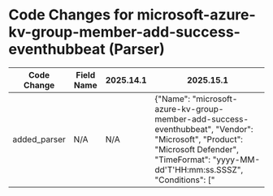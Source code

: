 # Code Changes for microsoft-azure-kv-group-member-add-success-eventhubbeat (Parser)

| Code Change | Field Name | 2025.14.1 | 2025.15.1 |
|-------------|------------|-----------|------------|
| added_parser | N/A | N/A | {"Name": "microsoft-azure-kv-group-member-add-success-eventhubbeat", "Vendor": "Microsoft", "Product": "Microsoft Defender", "TimeFormat": "yyyy-MM-dd'T'HH:mm:ss.SSSZ", "Conditions": ["|beatname=eventhubbeat|", "|device_type=eventhubbeat|", "|subject=AdvancedHunting-DeviceEvents|", "vmid=", "@timestamp", "@metadata", "\"ActionType\":\"UserAccountAddedToLocalGroup\""], "Fields": ["@timestamp\":\"({time}\d\d\d\d-\d\d-\d\dT\d\d:\d\d:\d\d.\d+Z)", "\d+-\d+-\d\dT\d+:\s\d+:\d+\.\d+\+\d+\s({host}[^\s]+)", "subject=({event_name}[^|\s]+)", "category\":\"({category}[^\"]+)", "ActionType\":\"({operation}[^\"]+)", "DeviceName\":\"({dest_host}[\w\-.]+)", "\"FileName\":\"({file_name}[^\"]+)", "\"FolderPath\":\"({file_path}[^\"]+)", "\"InitiatingProcessAccountDomain\":\"({domain}[^\"]+)", "\"InitiatingProcessAccountName\":\"(system|SYSTEM|NETWORK SERVICE|local service|({user}[\w\.\-\!\#\^\~]{1,40}\$?))", "\"InitiatingProcessAccountSid\":\"({user_sid}[^\"]+)", "\"InitiatingProcessCommandLine\":\"\s*({process_command_line}.+?)\s*\"+\,", "\"InitiatingProcessFileName\":\"({process_name}[^\"]+)", "\"InitiatingProcessFolderPath\":\"({process_dir}[^\"]+)", "\"InitiatingProcessParentFileName\":\"({parent_process_name}[^\"]+)", "\"InitiatingProcessIntegrityLevel\":\"({process_integrity}[^\"]+)", "\"MD5\":\"({hash_md5}[^\"]+)", "\"InitiatingProcessId\":({process_id}\d+)", "\"LogonId\"+:({login_id}\d+)", "\"AccountName\"+:\"+({group_name}[^\"]+)", "\"AccountDomain\"+:\"+({group_domain}[^\"]+)", "\"AccountSid\"+:\"+({user_sid}[^\"]+)", "\"MemberSid\\\"+:\\\"+(({dest_user_sid}S-\d+-[^\s\"]+)|({account_id}[^\"]+))"], "ParserVersion": "v1.0.0"} |